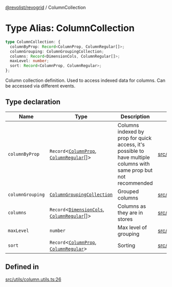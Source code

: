 [@revolist/revogrid](README.md) / ColumnCollection

# Type Alias: ColumnCollection

```ts
type ColumnCollection: {
  columnByProp: Record<ColumnProp, ColumnRegular[]>;
  columnGrouping: ColumnGroupingCollection;
  columns: Record<DimensionCols, ColumnRegular[]>;
  maxLevel: number;
  sort: Record<ColumnProp, ColumnRegular>;
};
```

Column collection definition.
Used to access indexed data for columns.
Can be accessed via different events.

## Type declaration

| Name | Type | Description | Defined in |
| ------ | ------ | ------ | ------ |
| `columnByProp` | `Record`\<[`ColumnProp`](TypeAlias.ColumnProp.md), [`ColumnRegular`](Interface.ColumnRegular.md)[]\> | Columns indexed by prop for quick access, it's possible to have multiple columns with same prop but not recommended | [src/utils/column.utils.ts:34](https://github.com/revolist/revogrid/blob/2a9402fdf050fa45d175b041168181a63cd72777/src/utils/column.utils.ts#L34) |
| `columnGrouping` | [`ColumnGroupingCollection`](TypeAlias.ColumnGroupingCollection.md) | Grouped columns | [src/utils/column.utils.ts:38](https://github.com/revolist/revogrid/blob/2a9402fdf050fa45d175b041168181a63cd72777/src/utils/column.utils.ts#L38) |
| `columns` | `Record`\<[`DimensionCols`](TypeAlias.DimensionCols.md), [`ColumnRegular`](Interface.ColumnRegular.md)[]\> | Columns as they are in stores | [src/utils/column.utils.ts:30](https://github.com/revolist/revogrid/blob/2a9402fdf050fa45d175b041168181a63cd72777/src/utils/column.utils.ts#L30) |
| `maxLevel` | `number` | Max level of grouping | [src/utils/column.utils.ts:42](https://github.com/revolist/revogrid/blob/2a9402fdf050fa45d175b041168181a63cd72777/src/utils/column.utils.ts#L42) |
| `sort` | `Record`\<[`ColumnProp`](TypeAlias.ColumnProp.md), [`ColumnRegular`](Interface.ColumnRegular.md)\> | Sorting | [src/utils/column.utils.ts:46](https://github.com/revolist/revogrid/blob/2a9402fdf050fa45d175b041168181a63cd72777/src/utils/column.utils.ts#L46) |

## Defined in

[src/utils/column.utils.ts:26](https://github.com/revolist/revogrid/blob/2a9402fdf050fa45d175b041168181a63cd72777/src/utils/column.utils.ts#L26)
